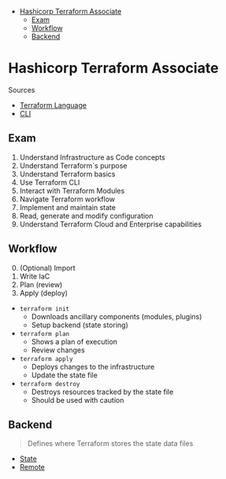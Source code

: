 - [Hashicorp Terraform Associate](#hashicorp-terraform-associate)
  - [Exam](#exam)
  - [Workflow](#workflow)
  - [Backend](#backend)

# Hashicorp Terraform Associate

Sources

* [Terraform Language](https://developer.hashicorp.com/terraform/language)
* [CLI](https://developer.hashicorp.com/terraform/cli)

## Exam

1. Understand Infrastructure as Code concepts
2. Understand Terraform`s purpose
3. Understand Terraform basics
4. Use Terraform CLI
5. Interact with Terraform Modules
6. Navigate Terraform workflow
7. Implement and maintain state
8. Read, generate and modify configuration
9. Understand Terraform Cloud and Enterprise capabilities

## Workflow

0. (Optional) Import
1. Write IaC
2. Plan (review)
3. Apply (deploy)

* `terraform init`
    * Downloads ancillary components (modules, plugins)
    * Setup backend (state storing)
* `terraform plan`
  * Shows a plan of execution
  * Review changes
* `terraform apply`
  * Deploys changes to the infrastructure
  * Update the state file
* `terraform destroy`
  * Destroys resources tracked by the state file
  * Should be used with caution

## Backend

> Defines where Terraform stores the state data files

* [State](https://developer.hashicorp.com/terraform/language/state/purpose)
* [Remote](https://developer.hashicorp.com/terraform/language/state/remote)
